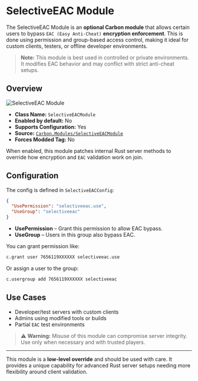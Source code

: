 # SelectiveEAC Module

The SelectiveEAC Module is an **optional Carbon module** that allows certain users to bypass
`EAC (Easy Anti-Cheat)` **encryption enforcement**.
This is done using permission and group-based access control, making it ideal for custom clients, testers, or
offline developer environments.

> **Note:** This module is best used in controlled or private environments. It modifies EAC behavior and may conflict
> with strict anti-cheat setups.

## Overview

![SelectiveEAC Module](/misc/selectiveeac_a.webp)

- **Class Name:** `SelectiveEACModule`
- **Enabled by default:** No
- **Supports Configuration:** Yes
- **Source:** [`Carbon.Modules/SelectiveEACModule`](https://github.com/CarbonCommunity/Carbon.Modules/tree/develop/src/SelectiveEACModule)
- **Forces Modded Tag:** No

When enabled, this module patches internal Rust server methods to override how encryption and `EAC` validation work on
join.

## Configuration

The config is defined in `SelectiveEACConfig`:

```json
{
  "UsePermission": "selectiveeac.use",
  "UseGroup": "selectiveeac"
}
```

- **UsePermission** – Grant this permission to allow EAC bypass.
- **UseGroup** – Users in this group also bypass EAC.

You can grant permission like:

```bash
c.grant user 7656119XXXXXX selectiveeac.use
```

Or assign a user to the group:

```bash
c.usergroup add 7656119XXXXXX selectiveeac
```

## Use Cases

- Developer/test servers with custom clients
- Admins using modified tools or builds
- Partial `EAC` test environments

> ⚠️ **Warning:** Misuse of this module can compromise server integrity. Use only when necessary and with trusted
> players.

---

This module is a **low-level override** and should be used with care. It provides a unique capability for advanced Rust
server setups needing more flexibility around client validation.
